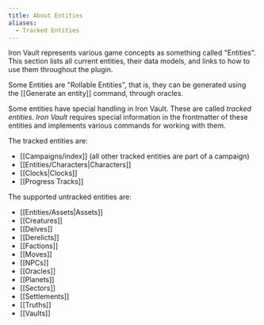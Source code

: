 ```yaml
---
title: About Entities
aliases:
  - Tracked Entities
---
```

Iron Vault represents various game concepts as something called "Entities". This section lists all current entities, their data models, and links to how to use them throughout the plugin.

Some Entities are "Rollable Entities", that is, they can be generated using the [[Generate an entity]] command, through oracles.

Some entities have special handling in Iron Vault. These are called *tracked entities*. *Iron Vault* requires special information in the frontmatter of these entities and implements various commands for working with them.

The tracked entities are:

* [[Campaigns/index]] (all other tracked entities are part of a campaign)
* [[Entities/Characters|Characters]]
* [[Clocks|Clocks]]
* [[Progress Tracks]]

The supported untracked entities are:

- [[Entities/Assets|Assets]]
- [[Creatures]]
- [[Delves]]
- [[Derelicts]]
- [[Factions]]
- [[Moves]]
- [[NPCs]]
- [[Oracles]]
- [[Planets]]
- [[Sectors]]
- [[Settlements]]
- [[Truths]]
- [[Vaults]]


